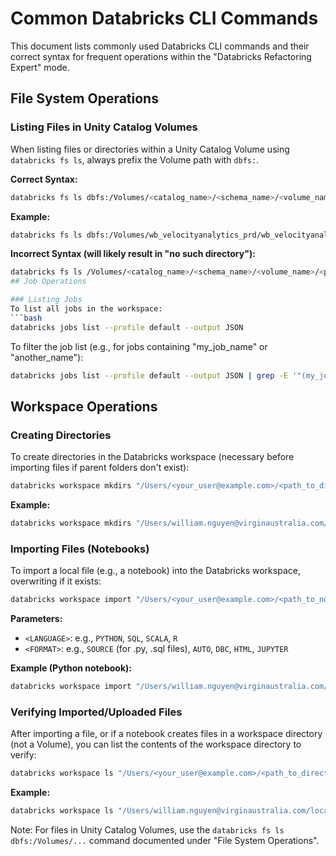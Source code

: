 # Common Databricks CLI Commands

This document lists commonly used Databricks CLI commands and their correct syntax for frequent operations within the "Databricks Refactoring Expert" mode.

## File System Operations

### Listing Files in Unity Catalog Volumes

When listing files or directories within a Unity Catalog Volume using `databricks fs ls`, always prefix the Volume path with `dbfs:`.

**Correct Syntax:**
```bash
databricks fs ls dbfs:/Volumes/<catalog_name>/<schema_name>/<volume_name>/<path_within_volume> --profile default
```

**Example:**
```bash
databricks fs ls dbfs:/Volumes/wb_velocityanalytics_prd/wb_velocityanalytics_portal/adobe_campaign_outbound/velocity-analytics/ACM/model-purge/ --profile default
```

**Incorrect Syntax (will likely result in "no such directory"):**
```bash
databricks fs ls /Volumes/<catalog_name>/<schema_name>/<volume_name>/<path_within_volume> --profile default
## Job Operations

### Listing Jobs
To list all jobs in the workspace:
```bash
databricks jobs list --profile default --output JSON
```

To filter the job list (e.g., for jobs containing "my_job_name" or "another_name"):
```bash
databricks jobs list --profile default --output JSON | grep -E '"(my_job_name|another_name)"'
```

## Workspace Operations

### Creating Directories
To create directories in the Databricks workspace (necessary before importing files if parent folders don't exist):
```bash
databricks workspace mkdirs "/Users/<your_user@example.com>/<path_to_directory>" --profile default
```
**Example:**
```bash
databricks workspace mkdirs "/Users/william.nguyen@virginaustralia.com/local-sync/model-score" --profile default
```

### Importing Files (Notebooks)
To import a local file (e.g., a notebook) into the Databricks workspace, overwriting if it exists:
```bash
databricks workspace import "/Users/<your_user@example.com>/<path_to_notebook_in_workspace>" --file "<local_path_to_notebook>" --language <LANGUAGE> --format <FORMAT> --overwrite --profile default
```
**Parameters:**
*   `<LANGUAGE>`: e.g., `PYTHON`, `SQL`, `SCALA`, `R`
*   `<FORMAT>`: e.g., `SOURCE` (for .py, .sql files), `AUTO`, `DBC`, `HTML`, `JUPYTER`

**Example (Python notebook):**
```bash
databricks workspace import "/Users/william.nguyen@virginaustralia.com/local-sync/model-score/extract_model_purge.py" --file "model-score/extract_model_purge.py" --language PYTHON --format SOURCE --overwrite --profile default
```

### Verifying Imported/Uploaded Files
After importing a file, or if a notebook creates files in a workspace directory (not a Volume), you can list the contents of the workspace directory to verify:
```bash
databricks workspace ls "/Users/<your_user@example.com>/<path_to_directory>" --profile default
```
**Example:**
```bash
databricks workspace ls "/Users/william.nguyen@virginaustralia.com/local-sync/model-score/" --profile default
```
Note: For files in Unity Catalog Volumes, use the `databricks fs ls dbfs:/Volumes/...` command documented under "File System Operations".